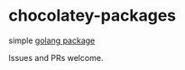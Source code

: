 # chocolatey-packages
simple [golang package](https://chocolatey.org/packages/golang)

Issues and PRs welcome.
